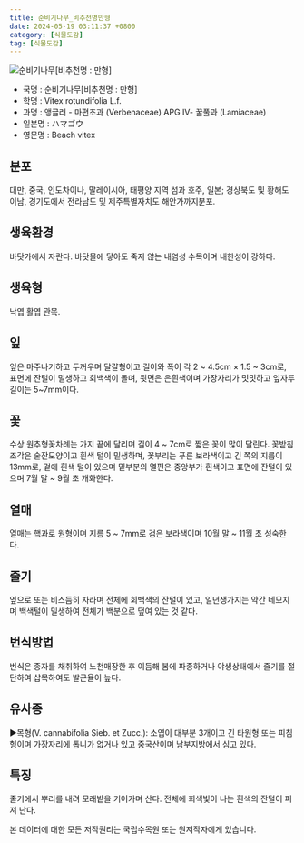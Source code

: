 ```yaml
---
title: 순비기나무_비추천명만형
date: 2024-05-19 03:11:37 +0800
category: [식물도감]
tag: [식물도감]
---
```




![순비기나무[비추천명 : 만형]](/fileUpload/plants/basic/Verbenaceae/Vitex/17325/1_th2.JPG)
- 국명 : 순비기나무[비추천명 : 만형]
- 학명 : Vitex rotundifolia L.f.
- 과명 : 앵글러 - 마편초과 (Verbenaceae) APG Ⅳ- 꿀풀과 (Lamiaceae)
- 일본명 : ハマゴウ
- 영문명 : Beach vitex


## 분포
대만, 중국, 인도차이나, 말레이시아, 태평양 지역 섬과 호주, 일본; 경상북도 및 황해도 이남, 경기도에서 전라남도 및 제주특별자치도 해안가까지분포.
## 생육환경
바닷가에서 자란다. 바닷물에 닿아도 죽지 않는 내염성 수목이며 내한성이 강하다.
## 생육형
낙엽 활엽 관목.
## 잎
잎은 마주나기하고 두꺼우며 달걀형이고 길이와 폭이 각 2 ~ 4.5cm × 1.5 ~ 3cm로, 표면에 잔털이 밀생하고 회백색이 돌며, 뒷면은 은흰색이며 가장자리가 밋밋하고 잎자루 길이는 5~7mm이다.
## 꽃
수상 원추형꽃차례는 가지 끝에 달리며 길이 4 ~ 7cm로 짧은 꽃이 많이 달린다.  꽃받침조각은 술잔모양이고 흰색 털이 밀생하며, 꽃부리는 푸른 보라색이고 긴 쪽의 지름이 13mm로, 겉에 흰색 털이 있으며 밑부분의 열편은 중앙부가 흰색이고 표면에 잔털이 있으며 7월 말 ~ 9월 초 개화한다.
## 열매
열매는 핵과로 원형이며 지름 5 ~ 7mm로 검은 보라색이며 10월 말 ~ 11월 초 성숙한다.
## 줄기
옆으로 또는 비스듬히 자라며 전체에 회백색의 잔털이 있고, 일년생가지는 약간 네모지며 백색털이 밀생하여 전체가 백분으로 덮여 있는 것 같다.
## 번식방법
번식은 종자를 채취하여 노천매장한 후 이듬해 봄에 파종하거나 야생상태에서 줄기를 절단하여 삽목하여도 발근율이 높다.
## 유사종
▶목형(V. cannabifolia Sieb. et Zucc.): 소엽이 대부분 3개이고 긴 타원형 또는 피침형이며 가장자리에 톱니가 없거나 있고 중국산이며 남부지방에서 심고 있다.
## 특징
줄기에서 뿌리를 내려 모래밭을 기어가며 산다. 전체에 회색빛이 나는 흰색의 잔털이 퍼져 난다.






본 데이터에 대한 모든 저작권리는 국립수목원 또는 원저작자에게 있습니다.
